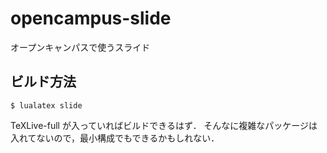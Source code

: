 # opencampus-slide
オープンキャンパスで使うスライド

## ビルド方法
```
$ lualatex slide
```
TeXLive-full が入っていればビルドできるはず．
そんなに複雑なパッケージは入れてないので，最小構成でもできるかもしれない．


